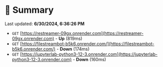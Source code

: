 # 📖 Summary
Last updated: **6/30/2024, 6:36:26 PM**

- `GET` [https://restreamer-09gx.onrender.com](https://restreamer-09gx.onrender.com) - **Up** (819ms)
- `GET` [https://filestreambot-b5k6.onrender.com/](https://filestreambot-b5k6.onrender.com/) - **Down** (174ms)
- `GET` [https://jupyterlab-python3-12-3.onrender.com](https://jupyterlab-python3-12-3.onrender.com) - **Down** (160ms)
